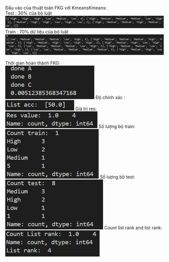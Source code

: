 Đầu vào của thuật toán FKG với KmeansKmeans: <br>
Test : 30% của bộ luật <br>
![alt text](image-8.png)
Train : 70% dữ liệu của bộ luật <br>
![alt text](image-9.png)

Thời gian hoàn thành FKG:<br>
![alt text](image-10.png)
Độ chính xác :<br>
![alt text](image-11.png)
Giá trị res:<br>
![alt text](image-12.png)
Số lượng bộ train:<br>
![alt text](image-13.png)
Số lượng bộ test:<br>
![alt text](image-14.png)
Count list rank and list rank:<br>
![alt text](image-15.png)